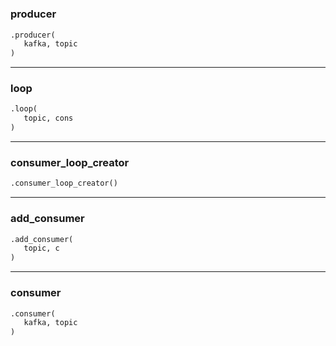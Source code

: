 #


### producer
```python
.producer(
   kafka, topic
)
```


----


### loop
```python
.loop(
   topic, cons
)
```


----


### consumer_loop_creator
```python
.consumer_loop_creator()
```


----


### add_consumer
```python
.add_consumer(
   topic, c
)
```


----


### consumer
```python
.consumer(
   kafka, topic
)
```

